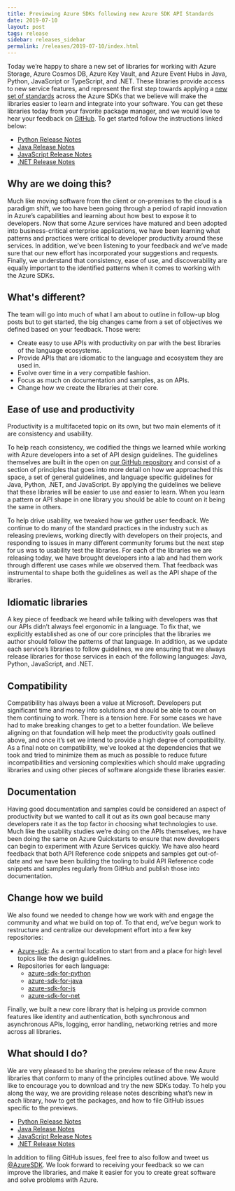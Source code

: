 ```yaml
---
title: Previewing Azure SDKs following new Azure SDK API Standards
date: 2019-07-10
layout: post
tags: release
sidebar: releases_sidebar
permalink: /releases/2019-07-10/index.html
---
```


Today we’re happy to share a new set of libraries for working with Azure Storage,  Azure Cosmos DB, Azure Key Vault, and Azure Event Hubs in Java, Python, JavaScript or TypeScript, and .NET. These libraries provide access to new service features, and represent the first step towards applying a [new set of standards](https://azure.github.io/azure-sdk/) across the Azure SDKs that we believe will make the libraries easier to learn and integrate into your software. You can get these libraries today from your favorite package manager, and we would love to hear your feedback on [GitHub](https://github.com/azure/azure-sdk/issues/). To get started follow the instructions linked below:

* [Python Release Notes](python.html)
* [Java Release Notes](java.html)
* [JavaScript Release Notes](js.html)
* [.NET Release Notes](dotnet.html)

## Why are we doing this?

Much like moving software from the client or on-premises to the cloud is a paradigm shift, we too have been going through a period of rapid innovation in Azure’s capabilities and learning about how best to expose it to developers. Now that some Azure services have matured and been adopted into business-critical enterprise applications, we have been learning what patterns and practices were critical to developer productivity around these services. In addition, we’ve been listening to your feedback and we’ve made sure that our new effort has incorporated your suggestions and requests. Finally, we understand that consistency, ease of use, and discoverability are equally important to the identified patterns when it comes to working with the Azure SDKs.

## What's different?

The team will go into much of what I am about to outline in follow-up blog posts but to get started, the big changes came from a set of objectives we defined based on your feedback. Those were:

* Create easy to use APIs with productivity on par with the best libraries of the language ecosystems.
* Provide APIs that are idiomatic to the language and ecosystem they are used in.
* Evolve over time in a very compatible fashion.
* Focus as much on documentation and samples, as on APIs.
* Change how we create the libraries at their core.

## Ease of use and productivity

Productivity is a multifaceted topic on its own, but two main elements of it are consistency and usability.

To help reach consistency, we codified the things we learned while working with Azure developers into a set of API design guidelines. The guidelines themselves are built in the open on [our GitHub repository](https://azure.github.io/azure-sdk/) and consist of a section of principles that goes into more detail on how we approached this space, a set of general guidelines, and language specific guidelines for Java, Python, .NET, and JavaScript. By applying the guidelines we believe that these libraries will be easier to use and easier to learn. When you learn a pattern or API shape in one library you should be able to count on it being the same in others.

To help drive usability, we tweaked how we gather user feedback. We continue to do many of the standard practices in the industry such as releasing previews, working directly with developers on their projects, and responding to issues in many different community forums but the next step for us was to usability test the libraries. For each of the libraries we are releasing today, we have brought developers into a lab and had them work through different use cases while we observed them. That feedback was instrumental to shape both the guidelines as well as the API shape of the libraries.

## Idiomatic libraries

A key piece of feedback we heard while talking with developers was that our APIs didn’t always feel ergonomic in a language. To fix that, we explicitly established as one of our core principles that the libraries we author should follow the patterns of that language. In addition, as we update each service’s libraries to follow guidelines, we are ensuring that we always release libraries for those services in each of the following languages: Java, Python, JavaScript, and .NET.

## Compatibility

Compatibility has always been a value at Microsoft. Developers put significant time and money into solutions and should be able to count on them continuing to work. There is a tension here. For some cases we have had to make breaking changes to get to a better foundation. We believe aligning on that foundation will help meet the productivity goals outlined above, and once it’s set we intend to provide a high degree of compatibility. As a final note on compatibility, we’ve looked at the dependencies that we took and tried to minimize them as much as possible to reduce future incompatibilities and versioning complexities which should make upgrading libraries and using other pieces of software alongside these libraries easier.

## Documentation

Having good documentation and samples could be considered an aspect of productivity but we wanted to call it out as its own goal because many developers rate it as the top factor in choosing what technologies to use. Much like the usability studies we’re doing on the APIs themselves, we have been doing the same on Azure Quickstarts to ensure that new developers can begin to experiment with Azure Services quickly. We have also heard feedback that both API Reference code snippets and samples get out-of-date and we have been building the tooling to build API Reference code snippets and samples regularly from GitHub and publish those into documentation.

## Change how we build

We also found we needed to change how we work with and engage the community and what we build on top of. To that end, we’ve begun work to restructure and centralize our development effort into a few key repositories:

* [Azure-sdk](https://github.com/azure/azure-sdk): As a central location to start from and a place for high level topics like the design guidelines.
* Repositories for each language: 
    * [azure-sdk-for-python](https://github.com/azure/azure-sdk-for-python)
    * [azure-sdk-for-java](https://github.com/azure/azure-sdk-for-java)
    * [azure-sdk-for-js](https://github.com/azure/azure-sdk-for-js)
    * [azure-sdk-for-net](https://github.com/azure/azure-sdk-for-net)

Finally, we built a new core library that is helping us provide common features like identity and authentication, both synchronous and asynchronous APIs, logging, error handling, networking retries and more across all libraries.

## What should I do?

We are very pleased to be sharing the preview release of the new Azure libraries that conform to many of the principles outlined above. We would like to encourage you to download and try the new SDKs today. To help you along the way, we are providing release notes describing what’s new in each library, how to get the packages, and how to file GitHub issues specific to the previews.

* [Python Release Notes](python.html)
* [Java Release Notes](java.html)
* [JavaScript Release Notes](js.html)
* [.NET Release Notes](dotnet.html)

In addition to filing GitHub issues, feel free to also follow and tweet us [@AzureSDK](https://twitter.com/AzureSDK). We look forward to receiving your feedback so we can improve the libraries, and make it easier for you to create great software and solve problems with Azure.
